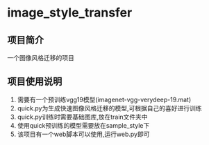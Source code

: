 # image_style_transfer
## 项目简介
一个图像风格迁移的项目
## 项目使用说明
1. 需要有一个预训练vgg19模型(imagenet-vgg-verydeep-19.mat)
2. quick.py为生成快速图像风格迁移的模型,可根据自己的喜好进行训练
3. quick.py训练时需要基础图库,放在train文件夹中
4. 使用quick预训练的模型需要放在sample_style下
5. 该项目有一个web脚本可以使用,运行web.py即可
